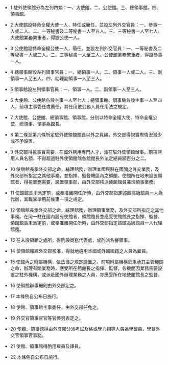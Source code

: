 * 1 駐外使領館分為左列四類：一、大使館。二、公使館。三、總領事館。四、領事館。

* 2 大使館設特命全權大使一人，特任或簡任，並設左列外交官員：一、參事一人或二人。二、一等秘書及二等秘書一人至五人。三、三等秘書一人至七人。大使館業務繁重者，得設公使一人。

* 3 公使館設特命全權公使一人，簡任。並設左列外交官員：一、一等秘書及二等秘書一人或二人。二、三等秘書一人至三人。公使館業務繁重者，得設參事一人。

* 4 總領事館設左列領事官員：一、總領事一人。二、領事一人或二人。三、副領事一人至五人。四、助理副領事一人至三人。

* 5 領事館設左列領事官員：一、領事一人。二、副領事一人至三人。

* 6 大使館、公使館各設主事一人至七人；總領事館、領事館各設主事一人至四人。前項主事委任或薦任，其任用依公務人員任用法之規定。

* 7 大使館、公使館、總領事館、領事館，分別以特命全權大使、特命全權公使、總領事、領事為館長。

* 8 第二條至第六條所定駐外使領館館長以外之員額，外交部得視實際情況減少或不予設置。

* 9 外交部得視事實需要，在國外聘用專門人才，派在駐外使領館辦事。前項聘用人員名額，不得超過駐外使領館除各館館長外法定總員額百分之二。

* 10 使館館長承外交部之命，綜理館務，辦理本國與駐在國間之外交業務，及外交部所指定之其他事務，並指揮、監督轄區內之領館。使館所在地未設置領館者，得視業務需要，設置領事部，由外交部核派使館館員兼理領事業務。

* 11 使館館長未派定前，或奉准離開任所時，由外交部指定該館高級館員一人為代辦，其職掌準用前條第一項之規定。

* 12 領館館長承外交部之命，綜理館務，辦理領事業務，及外交部所指定之其他事務。在同一駐在國內設有使館者，領館館長並應受使館館長之指揮、監督。領館館長未派定前，或奉准離開任所時，由外交部指定該館高級館員一人代理館務。

* 13 在未設領館之處所，得酌設商務代表處，或酌派名譽領事。

* 14 使領館報經外交部核准，得就地遴用本國或外國國籍之人員為雇員。

* 15 使館內之附屬機構，依法律之規定設置之。前項附屬機構於秉承其主管機關之命，辦理有關業務時，應受所在館館長之指揮、監督。各機關因業務需要設置之駐外機構，或派赴國外辦理業務之人員，亦應受所在地使館館長之監督。

* 16 使領館辦事細則由外交部定之。

* 17 本條例自公布日施行。

* 18 使館、領事館主事委任，由外交部任免之。

* 19 外交官領事官官等官俸另表定之。

* 20 使館、領事館得由外交部分派考試及格或學力相等人員為學習員，學習外交官領事官事務。

* 21 使館、領事館得酌用雇員及譯員。

* 22 本條例自公布日施行。


